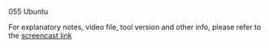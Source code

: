 055 Ubuntu

For explanatory notes, video file, tool version and other info, please refer to the [screencast link](http://build-podcast.com/ubuntu/)
